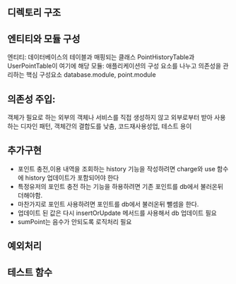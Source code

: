 ## 디렉토리 구조



## 엔티티와 모듈 구성
엔티티:  데이터베이스의 테이블과 매핑되는 클래스 PointHistoryTable과 UserPointTable이 여기에 해당
모듈: 애플리케이션의 구성 요소를 나누고 의존성을 관리하는 핵심 구성요소 database.module, point.module

## 의존성 주입:
객체가 필요로 하는 외부의 객체나 서비스를 직접 생성하지 않고 외부로부터 받아 사용하는 디자인 패턴, 객체간의 결합도를 낮춤, 코드재사용성업, 테스트 용이


## 추가구현
- 포인트 충전,이용 내역을 조회하는 history 기능을 작성하려면 charge와 use 함수에 history 업데이트가 포함되어야 한다 
- 특정유저의 포인트 충전 하는 기능을 하용하려면 기존 포인트를 db에서 불러온뒤 더해야함. 
- 마찬가지로 포인트 사용하려면 포인트를 db에서 불러온뒤 뺄셈을 한다. 
- 업데이트 된 값은 다시 insertOrUpdate 메서드를 사용해서 db 업데이트 필요
- sumPoint는 음수가 안되도록 로직처리 필요

## 예외처리

## 테스트 함수